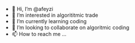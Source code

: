 - 👋 Hi, I’m @afeyzi
- 👀 I’m interested in algorititmic trade
- 🌱 I’m currently learning coding
- 💞️ I’m looking to collaborate on algoritmic coding
- 📫 How to reach me ...

<!---
afeyzi/afeyzi is a ✨ special ✨ repository because its `README.md` (this file) appears on your GitHub profile.
You can click the Preview link to take a look at your changes.
--->

